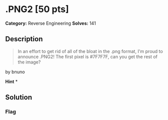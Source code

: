 # .PNG2 [50 pts]

**Category:** Reverse Engineering
**Solves:** 141

## Description
>In an effort to get rid of all of the bloat in the .png format, I'm proud to announce .PNG2! The first pixel is #7F7F7F, can you get the rest of the image?

by bnuno

**Hint**
* 

## Solution

### Flag

